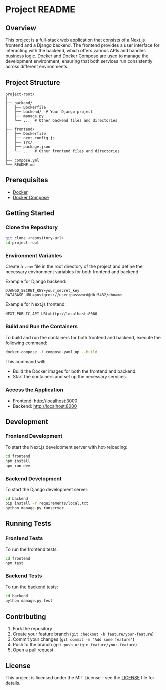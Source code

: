 # Project README

## Overview

This project is a full-stack web application that consists of a Next.js frontend and a Django backend. The frontend provides a user interface for interacting with the backend, which offers various APIs and handles business logic. Docker and Docker Compose are used to manage the development environment, ensuring that both services run consistently across different environments.

## Project Structure

```
project-root/
│
├── backend/
│   ├── Dockerfile
│   ├── backend/  # Your Django project
│   ├── manage.py
│   └── ...  # Other backend files and directories
│
├── frontend/
│   ├── Dockerfile
│   ├── next.config.js
│   ├── src/
│   ├── package.json
│   └── ...  # Other frontend files and directories
│
├── compose.yml
└── README.md
```

## Prerequisites

- [Docker](https://www.docker.com/)
- [Docker Compose](https://docs.docker.com/compose/)

## Getting Started

### Clone the Repository

```bash
git clone <repository-url>
cd project-root
```

### Environment Variables

Create a `.env` file in the root directory of the project and define the necessary environment variables for both frontend and backend.

Example for Django backend:
```
DJANGO_SECRET_KEY=your_secret_key
DATABASE_URL=postgres://user:password@db:5432/dbname
```

Example for Next.js frontend:
```
NEXT_PUBLIC_API_URL=http://localhost:8000
```

### Build and Run the Containers

To build and run the containers for both frontend and backend, execute the following command:

```bash
docker-compose -f compose.yaml up --build
```

This command will:

- Build the Docker images for both the frontend and backend.
- Start the containers and set up the necessary services.

### Access the Application

- Frontend: [http://localhost:3000](http://localhost:3000)
- Backend: [http://localhost:8000](http://localhost:8000)

## Development

### Frontend Development

To start the Next.js development server with hot-reloading:

```bash
cd frontend
npm install
npm run dev
```

### Backend Development

To start the Django development server:

```bash
cd backend
pip install -r requirements/local.txt
python manage.py runserver
```

## Running Tests

### Frontend Tests

To run the frontend tests:

```bash
cd frontend
npm test
```

### Backend Tests

To run the backend tests:

```bash
cd backend
python manage.py test
```

## Contributing

1. Fork the repository
2. Create your feature branch (`git checkout -b feature/your-feature`)
3. Commit your changes (`git commit -m 'Add some feature'`)
4. Push to the branch (`git push origin feature/your-feature`)
5. Open a pull request

## License

This project is licensed under the MIT License - see the [LICENSE](LICENSE) file for details.
